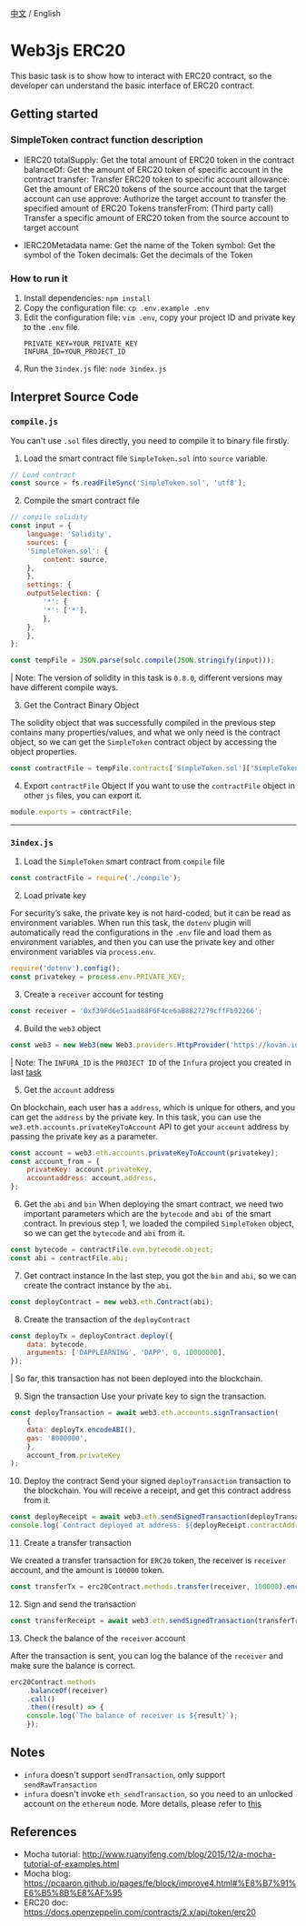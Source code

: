 [中文](./README-cn.md) / English

# Web3js ERC20

This basic task is to show how to interact with ERC20 contract, so the developer can understand the basic interface of ERC20 contract.

## Getting started
### SimpleToken contract function description

- IERC20
  totalSupply: Get the total amount of ERC20 token in the contract
  balanceOf: Get the amount of ERC20 token of specific account in the contract
  transfer: Transfer ERC20 token to specific account
  allowance: Get the amount of ERC20 tokens of the source account that the target account can use
  approve: Authorize the target account to transfer the specified amount of ERC20 Tokens
  transferFrom: (Third party call) Transfer a specific amount of ERC20 token from the source account to target account

- IERC20Metadata
  name: Get the name of the Token
  symbol: Get the symbol of the Token
  decimals: Get the decimals of the Token


### How to run it
1. Install dependencies: `npm install`
2. Copy the configuration file: `cp .env.example .env`
3. Edit the configuration file: `vim .env`, copy your project ID and private key to the `.env` file.
    ```text
    PRIVATE_KEY=YOUR_PRIVATE_KEY
    INFURA_ID=YOUR_PROJECT_ID
    ``` 
4. Run the `3index.js` file: `node 3index.js`

## Interpret Source Code

### `compile.js`

You can't use `.sol` files directly, you need to compile it to binary file firstly.

1. Load the smart contract file `SimpleToken.sol` into `source` variable.

```js
// Load contract
const source = fs.readFileSync('SimpleToken.sol', 'utf8');
```

2. Compile the smart contract file

```js
// compile solidity
const input = {
    language: 'Solidity',
    sources: {
    'SimpleToken.sol': {
        content: source,
    },
    },
    settings: {
    outputSelection: {
        '*': {
        '*': ['*'],
        },
    },
    },
};

const tempFile = JSON.parse(solc.compile(JSON.stringify(input)));
```

| Note: The version of solidity in this task is `0.8.0`, different versions may have different compile ways.

3. Get the Contract Binary Object 

The solidity object that was successfully compiled in the previous step contains many properties/values, and what we only need is the contract object, so we can get the `SimpleToken` contract object by accessing the object properties.

```js
const contractFile = tempFile.contracts['SimpleToken.sol']['SimpleToken'];
```

4. Export `contractFile` Object
If you want to use the `contractFile` object in other `js` files, you can export it.


```js
module.exports = contractFile;
```

---

### `3index.js`

1. Load the `SimpleToken` smart contract from `compile` file
    
```js
const contractFile = require('./compile');
```

2. Load private key

For security’s sake, the private key is not hard-coded, but it can be read as environment variables. When run this task, the `dotenv` plugin will automatically read the configurations in the `.env` file and load them as environment variables, and then you can use the private key and other environment variables via `process.env`.  

```js
require('dotenv').config();
const privatekey = process.env.PRIVATE_KEY;
```

3. Create a `receiver` account for testing

```js
const receiver = '0xf39Fd6e51aad88F6F4ce6aB8827279cffFb92266';
```

4. Build the `web3` object

```js
const web3 = new Web3(new Web3.providers.HttpProvider('https://kovan.infura.io/v3/' + process.env.INFURA_ID));
```
| Note: The `INFURA_ID` is the `PROJECT ID` of the `Infura` project you created in last [task](../01-web3js-deploy/README.md)

5. Get the `account` address

On blockchain, each user has a `address`, which is unique for others, and you can get the `address` by the private key. In this task, you can use the `we3.eth.accounts.privateKeyToAccount` API to get your `account` address by passing the private key as a parameter.

```js
const account = web3.eth.accounts.privateKeyToAccount(privatekey);
const account_from = {
    privateKey: account.privateKey,
    accountaddress: account.address,
};
```

6. Get the `abi` and `bin`
When deploying the smart contract, we need two important parameters which are the `bytecode` and `abi` of the smart contract. In previous step 1, we loaded the compiled `SimpleToken` object, so we can get the `bytecode` and `abi` from it.


```js
const bytecode = contractFile.evm.bytecode.object;
const abi = contractFile.abi;
```

7. Get contract instance
In the last step, you got the `bin` and `abi`, so we can create the contract instance by the `abi`.
   
```js
const deployContract = new web3.eth.Contract(abi);
```

8. Create the transaction of the `deployContract`

```js
const deployTx = deployContract.deploy({
    data: bytecode,
    arguments: ['DAPPLEARNING', 'DAPP', 0, 10000000],
});
```
| So far, this transaction has not been deployed into the blockchain.


9. Sign the transaction
Use your private key to sign the transaction.

```js
const deployTransaction = await web3.eth.accounts.signTransaction(
    {
    data: deployTx.encodeABI(),
    gas: '8000000',
    },
    account_from.privateKey
);
```

10. Deploy the contract
Send your signed `deployTransaction` transaction to the blockchain. You will receive a receipt, and get this contract address from it.


```js
const deployReceipt = await web3.eth.sendSignedTransaction(deployTransaction.rawTransaction);
console.log(`Contract deployed at address: ${deployReceipt.contractAddress}`);
```

11. Create a transfer transaction

We created a transfer transaction for `ERC20` token, the receiver is `receiver` account, and the amount is `100000` token.

```js
const transferTx = erc20Contract.methods.transfer(receiver, 100000).encodeABI();
```

12. Sign and send the transaction

```js
const transferReceipt = await web3.eth.sendSignedTransaction(transferTransaction.rawTransaction);
```

13. Check the balance of the `receiver` account

After the transaction is sent, you can log the balance of the `receiver` and make sure the balance is correct.

```js
erc20Contract.methods
    .balanceOf(receiver)
    .call()
    .then((result) => {
    console.log(`The balance of receiver is ${result}`);
    });
```

## Notes

- `infura` doesn't support `sendTransaction`, only support `sendRawTransaction`
- `infura` doesn't invoke `eth_sendTransaction`, so you need to an unlocked account on the `ethereum` node. More details, please refer to [this](https://ethereum.stackexchange.com/questions/70853/the-method-eth-sendtransaction-does-not-exist-is-not-available-on-infura)

## References

- Mocha tutorial: http://www.ruanyifeng.com/blog/2015/12/a-mocha-tutorial-of-examples.html
- Mocha blog: https://pcaaron.github.io/pages/fe/block/improve4.html#%E8%B7%91%E6%B5%8B%E8%AF%95
- ERC20 doc: https://docs.openzeppelin.com/contracts/2.x/api/token/erc20
